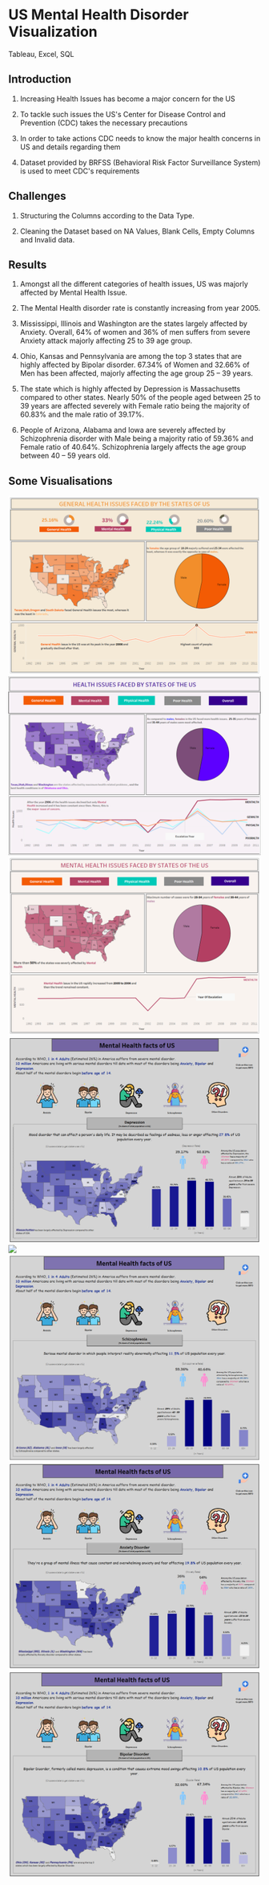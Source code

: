 # US Mental Health Disorder Visualization
Tableau, Excel, SQL

## Introduction
1. Increasing Health Issues has become a major concern for the US

2. To tackle such issues the US's Center for Disease Control and Prevention (CDC) takes the necessary precautions

3. In order to take actions CDC needs to know the major health concerns in US and details regarding them

4. Dataset provided by BRFSS (Behavioral Risk Factor Surveillance System) is used to meet CDC's requirements

## Challenges
1. Structuring the Columns according to the Data Type.

2. Cleaning the Dataset based on NA Values, Blank Cells, Empty Columns and Invalid data.

## Results
1. Amongst all the different categories of health issues, US was majorly affected by Mental Health Issue.
2. The Mental Health disorder rate is constantly increasing from year 2005.
3. Mississippi, Illinois and Washington are the states largely affected by Anxiety. Overall, 64% of women and 36% of men suffers from severe Anxiety attack majorly affecting 25 to 39 age group.

4. Ohio, Kansas and Pennsylvania are among the top 3 states that are highly affected by Bipolar disorder. 67.34% of Women and 32.66% of Men has been affected, majorly affecting the age group 25 – 39 years.

5. The state which is highly affected by Depression is Massachusetts compared to other states. Nearly 50% of the people aged between 25 to 39 years are affected severely with Female ratio being the majority of 60.83% and the male ratio of 39.17%.

6. People of Arizona, Alabama and Iowa are severely affected by Schizophrenia disorder with Male being a majority ratio of 59.36% and Female ratio of 40.64%. Schizophrenia largely affects the age group between 40 – 59 years old.

## Some Visualisations
<img src="General Health Issues.png">

<img src="Overall Health issues analysis.png">

<img src="Overall Mental Disorder Analysis.png">

<img src="Depression Analysis.png">

<img src="Mental Health Detail.png">

<img src="Schizophrenia Analysis.png">

<img src="Mental Health detailed Visualization.png">

<img src="Bipolar Disorder Analysis.png">
